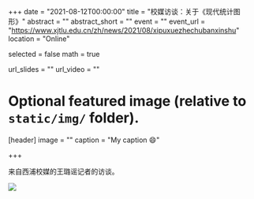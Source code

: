 +++
date = "2021-08-12T00:00:00"
title = "校媒访谈：关于《现代统计图形》"
abstract = ""
abstract_short = ""
event = ""
event_url = "https://www.xjtlu.edu.cn/zh/news/2021/08/xipuxuezhechubanxinshu"
location = "Online"

selected = false
math = true

url_slides = ""
url_video = ""

# Optional featured image (relative to `static/img/` folder).

[header]
image = ""
caption = "My caption :smile:"

+++

来自西浦校媒的王璐谣记者的访谈。

![](https://www.xjtlu.edu.cn/assets/images/department_resource/science/news/2021/08/WechatIMG95.jpeg)